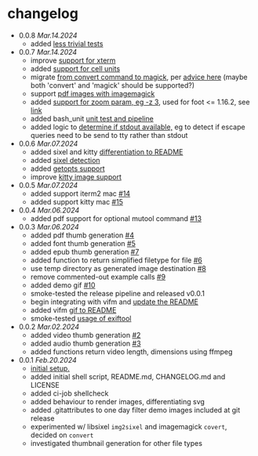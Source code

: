 # changelog

 * 0.0.8 _Mar.14.2024_
   * added [less trivial tests](https://github.com/iambumblehead/render-thumb-for.sh/pull/33)
 * 0.0.7 _Mar.14.2024_
   * improve [support for xterm](https://github.com/iambumblehead/render-thumb-for.sh/pull/25)
   * added [support for cell units](https://github.com/iambumblehead/render-thumb-for.sh/pull/26)
   * migrate [from convert command to magick](https://github.com/iambumblehead/render-thumb-for.sh/pull/26), per [advice here](https://github.com/ImageMagick/ImageMagick/discussions/7168) (maybe both 'convert' and 'magick' should be supported?)
   * support [pdf images with imagemagick](https://github.com/iambumblehead/render-thumb-for.sh/pull/26)
   * added [support for zoom param, eg -z 3](https://github.com/iambumblehead/render-thumb-for.sh/pull/26), used for foot <= 1.16.2, see [link](https://codeberg.org/dnkl/foot/issues/1643)
   * added bash_unit [unit test and pipeline](https://github.com/iambumblehead/render-thumb-for.sh/pull/30)
   * added logic to [determine if stdout available,](https://github.com/iambumblehead/render-thumb-for.sh/pull/31) eg to detect if escape queries need to be send to tty rather than stdout
 * 0.0.6 _Mar.07.2024_
   * added sixel and kitty [differentiation to README](https://github.com/iambumblehead/render-thumb-for.sh/pull/16)
   * added [sixel detection](https://github.com/iambumblehead/render-thumb-for.sh/pull/17)
   * added [getopts support](https://github.com/iambumblehead/render-thumb-for.sh/pull/23)
   * improve [kitty image support](https://github.com/iambumblehead/render-thumb-for.sh/pull/24)
 * 0.0.5 _Mar.07.2024_
   * added support iterm2 mac [#14](https://github.com/iambumblehead/render-thumb-for.sh/pull/14)
   * added support kitty mac [#15](https://github.com/iambumblehead/render-thumb-for.sh/pull/15)
 * 0.0.4 _Mar.06.2024_
   * added pdf support for optional mutool command [#13](https://github.com/iambumblehead/render-thumb-for.sh/pull/13)
 * 0.0.3 _Mar.06.2024_
   * added pdf thumb generation [#4](https://github.com/iambumblehead/render-thumb-for.sh/pull/4)
   * added font thumb generation [#5](https://github.com/iambumblehead/render-thumb-for.sh/pull/5)
   * added epub thumb generation [#7](https://github.com/iambumblehead/render-thumb-for.sh/pull/7)
   * added function to return simplified filetype for file [#6](https://github.com/iambumblehead/render-thumb-for.sh/pull/6)
   * use temp directory as generated image destination [#8](https://github.com/iambumblehead/render-thumb-for.sh/pull/8)
   * remove commented-out example calls [#9](https://github.com/iambumblehead/render-thumb-for.sh/pull/9)
   * added demo gif [#10](https://github.com/iambumblehead/render-thumb-for.sh/pull/10)
   * smoke-tested the release pipeline and released v0.0.1
   * begin integrating with vifm and [update the README](https://github.com/iambumblehead/render-thumb-for.sh/pull/11)
   * added vifm [gif to README](https://github.com/iambumblehead/render-thumb-for.sh/pull/11)
   * smoke-tested [usage of exiftool](https://github.com/iambumblehead/render-thumb-for.sh/pull/12)
 * 0.0.2 _Mar.02.2024_
   * added video thumb generation [#2](https://github.com/iambumblehead/render-thumb-for.sh/pull/2)
   * added audio thumb generation [#3](https://github.com/iambumblehead/render-thumb-for.sh/pull/3)
   * added functions return video length, dimensions using ffmpeg
 * 0.0.1 _Feb.20.2024_
   * [initial setup.](https://github.com/iambumblehead/render-thumb-for.sh/pull/1)
   * added initial shell script, README.md, CHANGELOG.md and LICENSE
   * added ci-job shellcheck
   * added behaviour to render images, differentiating svg
   * added .gitattributes to one day filter demo images included at git release
   * experimented w/ libsixel `img2sixel` and imagemagick `covert`, decided on `convert`
   * investigated thumbnail generation for other file types
